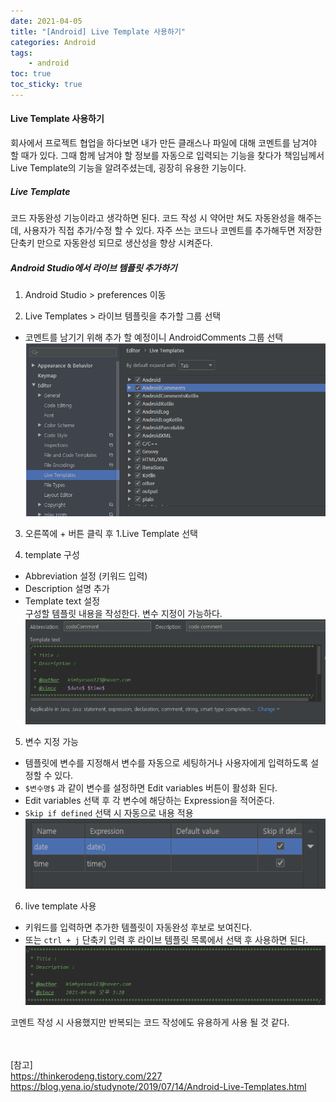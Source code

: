 ```yaml
---
date: 2021-04-05
title: "[Android] Live Template 사용하기"
categories: Android
tags:
    - android
toc: true
toc_sticky: true
---
```

#### Live Template 사용하기

회사에서 프로젝트 협업을 하다보면 내가 만든 클래스나 파일에 대해 코멘트를 남겨야 할 때가 있다. 그때 함께 남겨야 할 정보를 자동으로 입력되는 기능을 찾다가 책임님께서 Live Template의 기능을 알려주셨는데, 굉장히 유용한 기능이다.  

##### Live Template  
코드 자동완성 기능이라고 생각하면 된다. 코드 작성 시 약어만 쳐도 자동완성을 해주는데, 사용자가 직접 추가/수정 할 수 있다. 자주 쓰는 코드나 코멘트를 추가해두면 저장한 단축키 만으로 자동완성 되므로 생산성을 향상 시켜준다.  

##### Android Studio에서 라이브 템플릿 추가하기  
1. Android Studio > preferences 이동  

2. Live Templates > 라이브 템플릿을 추가할 그룹 선택  
- 코멘트를 남기기 위해 추가 할 예정이니 AndroidComments 그룹 선택&nbsp;  
![livetemplate](/assets/img/post/2021-04-05-1/img_1.PNG)  

3. 오른쪽에 + 버튼 클릭 후 1.Live Template 선택  

4. template 구성  
- Abbreviation 설정 (키워드 입력)  
- Description 설명 추가  
- Template text 설정  
구성할 템플릿 내용을 작성한다. 변수 지정이 가능하다.&nbsp;  
![livetemplate](/assets/img/post/2021-04-05-1/img_2.PNG)  

5. 변수 지정 가능  
- 템플릿에 변수를 지정해서 변수를 자동으로 세팅하거나 사용자에게 입력하도록 설정할 수 있다.  
- `$변수명$` 과 같이 변수를 설정하면 Edit variables 버튼이 활성화 된다.  
- Edit variables 선택 후 각 변수에 해당하는 Expression을 적어준다.  
- `Skip if defined` 선택 시 자동으로 내용 적용&nbsp;  
![livetemplate](/assets/img/post/2021-04-05-1/img_3.PNG)  



6. live template 사용  
- 키워드를 입력하면 추가한 템플릿이 자동완성 후보로 보여진다.  
- 또는 `ctrl + j` 단축키 입력 후 라이브 템플릿 목록에서 선택 후 사용하면 된다.&nbsp;  
![livetemplate](/assets/img/post/2021-04-05-1/img_4.PNG)  

코멘트 작성 시 사용했지만 반복되는 코드 작성에도 유용하게 사용 될 것 같다.  

&nbsp;  
&nbsp;  
[참고]  
<https://thinkerodeng.tistory.com/227>  
<https://blog.yena.io/studynote/2019/07/14/Android-Live-Templates.html>  
